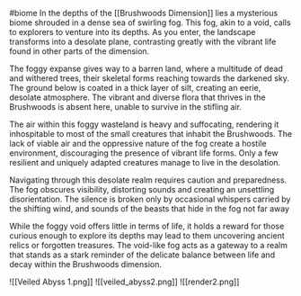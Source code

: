#biome 
In the depths of the [[Brushwoods Dimension]] lies a mysterious biome shrouded in a dense sea of swirling fog. This fog, akin to a void, calls to explorers to venture into its depths. As you enter, the landscape transforms into a desolate plane, contrasting greatly with the vibrant life found in other parts of the dimension.

The foggy expanse gives way to a barren land, where a multitude of dead and withered trees, their skeletal forms reaching towards the darkened sky. The ground below is coated in a thick layer of silt, creating an eerie, desolate atmosphere. The vibrant and diverse flora that thrives in the Brushwoods is absent here, unable to survive in the stifling air.

The air within this foggy wasteland is heavy and suffocating, rendering it inhospitable to most of the small creatures that inhabit the Brushwoods. The lack of viable air and the oppressive nature of the fog create a hostile environment, discouraging the presence of vibrant life forms. Only a few resilient and uniquely adapted creatures manage to live in the desolation.

Navigating through this desolate realm requires caution and preparedness. The fog obscures visibility, distorting sounds and creating an unsettling disorientation. The silence is broken only by occasional whispers carried by the shifting wind, and sounds of the beasts that hide in the fog not far away

While the foggy void offers little in terms of life, it holds a reward for those curious enough to explore its depths may lead to them uncovering ancient relics or forgotten treasures. The void-like fog acts as a gateway to a realm that stands as a stark reminder of the delicate balance between life and decay within the Brushwoods dimension.

![[Veiled Abyss 1.png]]
![[veiled_abyss2.png]]
![[render2.png]]